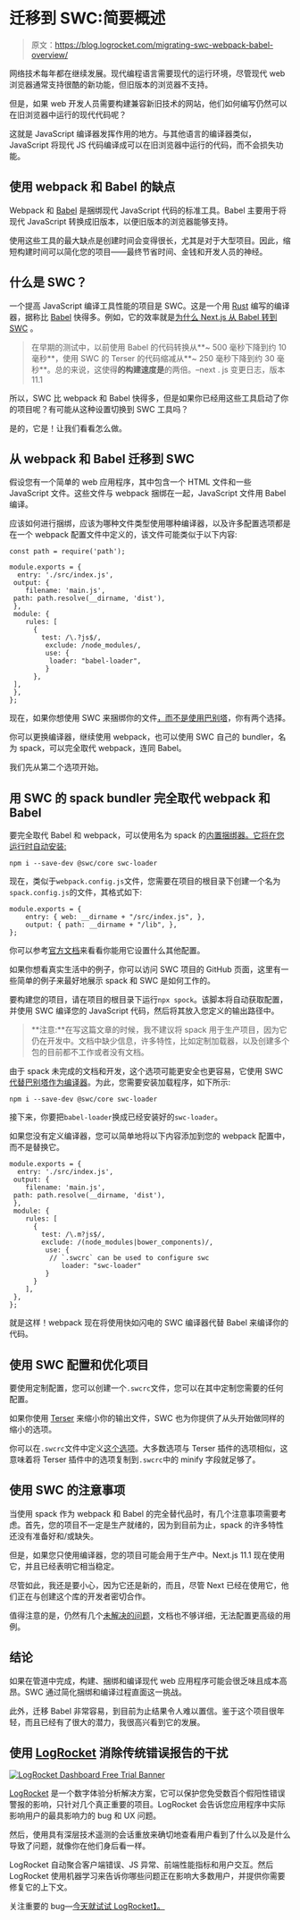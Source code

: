 # 迁移到 SWC:简要概述

> 原文：<https://blog.logrocket.com/migrating-swc-webpack-babel-overview/>

网络技术每年都在继续发展。现代编程语言需要现代的运行环境，尽管现代 web 浏览器通常支持很酷的新功能，但旧版本的浏览器不支持。

但是，如果 web 开发人员需要构建兼容新旧技术的网站，他们如何编写仍然可以在旧浏览器中运行的现代代码呢？

这就是 JavaScript 编译器发挥作用的地方。与其他语言的编译器类似，JavaScript 将现代 JS 代码编译成可以在旧浏览器中运行的代码，而不会损失功能。

## 使用 webpack 和 Babel 的缺点

Webpack 和 [Babel](https://babeljs.io/) 是捆绑现代 JavaScript 代码的标准工具。Babel 主要用于将现代 JavaScript 转换成旧版本，以便旧版本的浏览器能够支持。

使用这些工具的最大缺点是创建时间会变得很长，尤其是对于大型项目。因此，缩短构建时间可以简化您的项目——最终节省时间、金钱和开发人员的神经。

## 什么是 SWC？

一个提高 JavaScript 编译工具性能的项目是 SWC。这是一个用 [Rust](https://www.rust-lang.org/) 编写的编译器，据称比 [Babel](https://babeljs.io/) 快得多。例如，它的效率就是[为什么 Next.js 从 Babel 转到 SWC](https://nextjs.org/blog/next-11-1#adopting-rust-based-swc) 。

> 在早期的测试中，以前使用 Babel 的代码转换从**~ 500 毫秒下降到约 10 毫秒**，使用 SWC 的 Terser 的代码缩减从**~ 250 毫秒下降到约 30 毫秒**。总的来说，这使得**的构建速度是**的两倍。–next . js 变更日志，版本 11.1

所以，SWC 比 webpack 和 Babel 快得多，但是如果你已经用这些工具启动了你的项目呢？有可能从这种设置切换到 SWC 工具吗？

是的，它是！让我们看看怎么做。

## 从 webpack 和 Babel 迁移到 SWC

假设您有一个简单的 web 应用程序，其中包含一个 HTML 文件和一些 JavaScript 文件。这些文件与 webpack 捆绑在一起，JavaScript 文件用 Babel 编译。

应该如何进行捆绑，应该为哪种文件类型使用哪种编译器，以及许多配置选项都是在一个 webpack 配置文件中定义的，该文件可能类似于以下内容:

```
const path = require('path');  

module.exports = {  
  entry: './src/index.js',  
 output: {  
    filename: 'main.js',  
 path: path.resolve(__dirname, 'dist'),  
 },  
 module: {  
    rules: [  
      {  
        test: /\.?js$/,  
         exclude: /node_modules/,  
         use: {  
          loader: "babel-loader",  
         }  
      },  
 ],  
 },  
};

```

现在，如果你想使用 SWC 来捆绑你的文件[，而不是使用巴别塔](https://blog.logrocket.com/why-you-should-use-swc/)，你有两个选择。

你可以更换编译器，继续使用 webpack，也可以使用 SWC 自己的 bundler，名为 spack，可以完全取代 webpack，连同 Babel。

我们先从第二个选项开始。

## 用 SWC 的 spack bundler 完全取代 webpack 和 Babel

要完全取代 Babel 和 webpack，可以使用名为 spack 的[内置捆绑器。它将在您运行时自动安装:](https://swc.rs/docs/spack-basic)

```
npm i --save-dev @swc/core swc-loader

```

现在，类似于`webpack.config.js`文件，您需要在项目的根目录下创建一个名为`spack.config.js`的文件，其格式如下:

```
module.exports = {
    entry: { web: __dirname + "/src/index.js", },
    output: { path: __dirname + "/lib", },
};

```

你可以参考[官方文档](https://swc.rs/docs/spack-basic)来看看你能用它设置什么其他配置。

如果你想看真实生活中的例子，你可以访问 SWC 项目的 GitHub 页面，这里有一些简单的例子来最好地展示 spack 和 SWC 是如何工作的。

要构建您的项目，请在项目的根目录下运行`npx spock`。该脚本将自动获取配置，并使用 SWC 编译您的 JavaScript 代码，然后将其放入您定义的输出路径中。

> **注意:**在写这篇文章的时候，我不建议将 spack 用于生产项目，因为它仍在开发中。文档中缺少信息，许多特性，比如定制加载器，以及创建多个包的目前都不工作或者没有文档。

由于 spack 未完成的文档和开发，这个选项可能更安全也更容易，它使用 SWC [代替巴别塔作为编译器](https://swc.rs/docs/usage-swc-loader)。为此，您需要安装加载程序，如下所示:

```
npm i --save-dev @swc/core swc-loader

```

接下来，你要把`babel-loader`换成已经安装好的`swc-loader`。

如果您没有定义编译器，您可以简单地将以下内容添加到您的 webpack 配置中，而不是替换它。

```
module.exports = {  
  entry: './src/index.js',  
 output: {  
    filename: 'main.js',  
 path: path.resolve(__dirname, 'dist'),  
 },  
 module: {  
    rules: [  
      {  
        test: /\.m?js$/,  
        exclude: /(node_modules|bower_components)/,  
         use: {  
          // `.swcrc` can be used to configure swc  
             loader: "swc-loader"  
         }  
      }  
    ],  
 },  
};

```

就是这样！webpack 现在将使用快如闪电的 SWC 编译器代替 Babel 来编译你的代码。

## 使用 SWC 配置和优化项目

要使用定制配置，您可以创建一个`.swcrc`文件，您可以在其中定制您需要的任何配置。

如果你使用 [Terser](https://terser.org/) 来缩小你的输出文件，SWC 也为你提供了从头开始做同样的缩小的选项。

你可以在`.swcrc`文件中定义[这个选项](https://swc.rs/docs/config-js-minify)。大多数选项与 Terser 插件的选项相似，这意味着将 Terser 插件中的选项复制到`.swcrc`中的 minify 字段就足够了。

## 使用 SWC 的注意事项

当使用 spack 作为 webpack 和 Babel 的完全替代品时，有几个注意事项需要考虑。首先，您的项目不一定是生产就绪的，因为到目前为止，spack 的许多特性还没有准备好和/或缺失。

但是，如果您只使用编译器，您的项目可能会用于生产中。Next.js 11.1 现在使用它，并且已经表明它相当稳定。

尽管如此，我还是要小心，因为它还是新的，而且，尽管 Next 已经在使用它，他们正在与创建这个库的开发者密切合作。

值得注意的是，仍然有几个[未解决的问题](https://github.com/swc-project/swc/issues)，文档也不够详细，无法配置更高级的用例。

## 结论

如果在管道中完成，构建、捆绑和编译现代 web 应用程序可能会很乏味且成本高昂。SWC 通过简化捆绑和编译过程直面这一挑战。

此外，迁移 Babel 非常容易，到目前为止结果令人难以置信。鉴于这个项目很年轻，而且已经有了很大的潜力，我很高兴看到它的发展。

## 使用 [LogRocket](https://lp.logrocket.com/blg/signup) 消除传统错误报告的干扰

[![LogRocket Dashboard Free Trial Banner](img/d6f5a5dd739296c1dd7aab3d5e77eeb9.png)](https://lp.logrocket.com/blg/signup)

[LogRocket](https://lp.logrocket.com/blg/signup) 是一个数字体验分析解决方案，它可以保护您免受数百个假阳性错误警报的影响，只针对几个真正重要的项目。LogRocket 会告诉您应用程序中实际影响用户的最具影响力的 bug 和 UX 问题。

然后，使用具有深层技术遥测的会话重放来确切地查看用户看到了什么以及是什么导致了问题，就像你在他们身后看一样。

LogRocket 自动聚合客户端错误、JS 异常、前端性能指标和用户交互。然后 LogRocket 使用机器学习来告诉你哪些问题正在影响大多数用户，并提供你需要修复它的上下文。

关注重要的 bug—[今天就试试 LogRocket】。](https://lp.logrocket.com/blg/signup-issue-free)